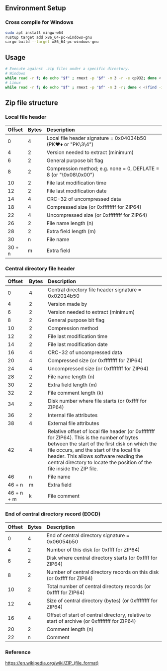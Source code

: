 ## Environment Setup

### Cross compile for Windows

```bash
sudo apt install mingw-w64
rustup target add x86_64-pc-windows-gnu
cargo build --target x86_64-pc-windows-gnu
```

## Usage

```bash
# Execute against .zip files under a specific directory.
# Windows
while read -r f; do echo "$f" ; rmext -p "$f" -m 3 -r -e cp932; done < <(find -iname "*.zip")
# Linux
while read -r f; do echo "$f" ; rmext -p "$f" -m 3 -r; done < <(find -iname "*.zip")
```

## Zip file structure

### Local file header

| Offset | Bytes | Description |
|:-|:-|:-|
| 0 | 4 | Local file header signature = 0x04034b50 (PK♥♦ or "PK\3\4")
| 4 | 2 | Version needed to extract (minimum)
| 6 | 2 | General purpose bit flag
| 8 | 2 | Compression method; e.g. none = 0, DEFLATE = 8 (or "\0x08\0x00")
| 10 | 2 | File last modification time
| 12 | 2 | File last modification date
| 14 | 4 | CRC-32 of uncompressed data
| 18 | 4 | Compressed size (or 0xffffffff for ZIP64)
| 22 | 4 | Uncompressed size (or 0xffffffff for ZIP64)
| 26 | 2 | File name length (n)
| 28 | 2 | Extra field length (m)
| 30 | n | File name
| 30 + n | m | Extra field

### Central directory file header

| Offset | Bytes | Description |
|:-|:-|:-|
| 0 | 4 | Central directory file header signature = 0x02014b50
| 4 | 2 | Version made by
| 6 | 2 | Version needed to extract (minimum)
| 8 | 2 | General purpose bit flag
| 10 | 2 | Compression method
| 12 | 2 | File last modification time
| 14 | 2 | File last modification date
| 16 | 4 | CRC-32 of uncompressed data
| 20 | 4 | Compressed size (or 0xffffffff for ZIP64)
| 24 | 4 | Uncompressed size (or 0xffffffff for ZIP64)
| 28 | 2 | File name length (n)
| 30 | 2 | Extra field length (m)
| 32 | 2 | File comment length (k)
| 34 | 2 | Disk number where file starts (or 0xffff for ZIP64)
| 36 | 2 | Internal file attributes
| 38 | 4 | External file attributes
| 42 | 4 | Relative offset of local file header (or 0xffffffff for ZIP64). This is the number of bytes between the start of the first disk on which the file occurs, and the start of the local file header. This allows software reading the central directory to locate the position of the file inside the ZIP file.
| 46 | n | File name
| 46 + n | m | Extra field
| 46 + n + m | k | File comment

### End of central directory record (EOCD)

| Offset | Bytes | Description |
|:-|:-|:-|
| 0 | 4 | End of central directory signature = 0x06054b50
| 4 | 2 | Number of this disk (or 0xffff for ZIP64)
| 6 | 2 | Disk where central directory starts (or 0xffff for ZIP64)
| 8 | 2 | Number of central directory records on this disk (or 0xffff for ZIP64)
| 10 | 2 | Total number of central directory records (or 0xffff for ZIP64)
| 12 | 4 | Size of central directory (bytes) (or 0xffffffff for ZIP64)
| 16 | 4 | Offset of start of central directory, relative to start of archive (or 0xffffffff for ZIP64)
| 20 | 2 | Comment length (n)
| 22 | n | Comment

### Reference

https://en.wikipedia.org/wiki/ZIP_(file_format)